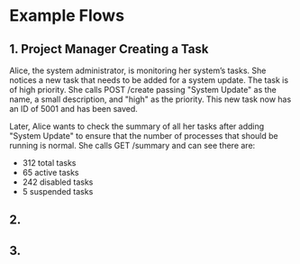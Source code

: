 # Example Flows
## 1. Project Manager Creating a Task
Alice, the system administrator, is monitoring her system’s tasks. She notices a new task that needs to be added for a system update. The task is of high priority. She calls POST /create passing "System Update" as the name, a small description, and "high" as the priority. This new task now has an ID of 5001 and has been saved. 

Later, Alice wants to check the summary of all her tasks after adding "System Update" to ensure that the number of processes that should be running is normal. She calls GET /summary and can see there are:
- 312 total tasks
- 65 active tasks
- 242 disabled tasks
- 5 suspended tasks
  
## 2.
## 3.
